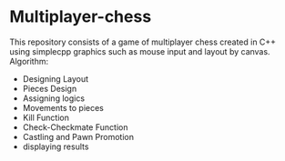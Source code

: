 # Multiplayer-chess
This repository consists of a game of multiplayer chess created in C++ using simplecpp graphics such as mouse input and layout by canvas. 
Algorithm:
- Designing Layout
- Pieces Design
- Assigning logics
- Movements to pieces
- Kill Function
- Check-Checkmate Function
- Castling and Pawn Promotion
- displaying results
